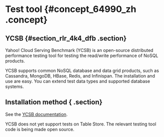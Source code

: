 # Test tool {#concept_64990_zh .concept}

## YCSB {#section_rlr_4k4_dfb .section}

Yahoo! Cloud Serving Benchmark \(YCSB\) is an open-source distributed performance testing tool for testing the read/write performance of NoSQL products.

YCSB supports common NoSQL database and data grid products, such as Cassandra, MongoDB, HBase, Redis, and Infinispan. The installation and use are easy. You can extend test data types and supported database systems.

## Installation method { .section}

See the [YCSB documentation](https://github.com/brianfrankcooper/YCSB).

YCSB does not yet support tests on Table Store. The relevant testing tool code is being made open source.

